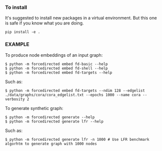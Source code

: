 ### To install
It's suggested to install new packages in a virtual environment. But this one is safe if you know what you are doing.
```
pip install -e .
```

### EXAMPLE

To produce node embeddings of an input graph:

```
$ python -m forcedirected embed fd-basic --help 
$ python -m forcedirected embed fd-shell --help
$ python -m forcedirected embed fd-targets --help
```

Such as:

```
$ python -m forcedirected embed fd-targets --ndim 128 --edgelist ./data/graphs/cora/cora_edgelist.txt --epochs 1000 --name cora --verbosity 2
```

To generate synthetic graph:

```
$ python -m forcedirected generate --help
$ python -m forcedirected generate lfr --help 
```

Such as:
```
$ python -m forcedirected generate lfr -n 1000 # Use LFR benchmark algorhtm to generate graph with 1000 nodes
```




